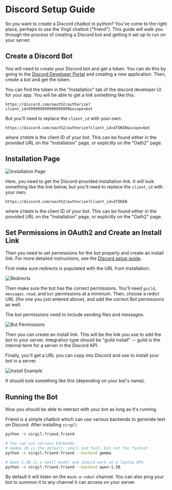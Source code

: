 
# Discord Setup Guide

So you want to create a Discord chatbot in python? You've come to the right place, perhaps to use the Virgil chatbot ("friend"). This guide will walk you through the process of creating a Discord bot and getting it set up to run on your server.

## Create a Discord Bot

You will need to create your Discord bot and get a token. You can do this by going to the [Discord Developer Portal](https://discord.com/developers/applications) and creating a new application. Then, create a bot and get the token.

You can find the token in the "Installation" tab of the discord developer UI for your app. You will be able to get a link something like this:

```
https://discord.com/oauth2/authorize?client_id=999999999999999999&scope=bot
```

But you'll need to replace the `client_id` with your own:

```
https://discord.com/oauth2/authorize?client_id=$TOKEN&scope=bot
```

where `$TOKEN` is the client ID of your bot. This can be found either in the provided URL on the "Installation" page, or explicitly on the "Oath2" page.

## Installation Page

![Installation Page](images/install_page.png)

Here, you need to get the Discord-provided installation link. It will look something like the link below, but you'll need to replace the `client_id` with your own:

```
https://discord.com/oauth2/authorize?client_id=$TOKEN
```

where `$TOKEN` is the client ID of your bot. This can be found either in the provided URL on the "Installation" page, or explicitly on the "Oath2" page.

## Set Permissions in OAuth2 and Create an Install Link

Then you need to set permissions for the bot properly and create an install link. For more detailed instructions, see the [Discord setup guide](docs/discord.md).

First make sure redirects is populated with the URL from Installation:

![Redirects](images/oauth2_redirects.png)

Then make sure the bot has the correct permissions. You'll need `guild`, `messages.read`, and `bot` permissions at a minimum. Then, choose a redict URL (the one you just entered above), and add the correct Bot permissions as well.

The bot permissions need to include sending files and messages.

![Bot Permissions](images/bot_permissions.png)

Then you can create an install link. This will be the link you use to add the bot to your server. Integration type should be "guild install" -- guild is the internal term for a server in the Discord API.

Finally, you'll get a URL you can copy into Discord and use to install your bot in a server.

![Install Example](images/add_bot_example.png)

It should look something like this (depending on your bot's name).

## Running the Bot

Now you should be able to interact with your bot as long as it's running.

Friend is a simple chatbot which can use various backends to generate text on Discord. After installing `virgil`:

```bash
python -m virgil.friend.friend

# You can use various backends
# Gemma 2B is the default, small and fast, but not the fastest
python -m virgil.friend.friend --backend gemma

# Qwen 1.5B is a small model and should work on a laptop GPU
python -m virgil.friend.friend --backend qwen-1.5B
```

By default it will listen on the `#ask-a-robot` channel. You can also ping your bot to summon it to any channel it can access on your server.
